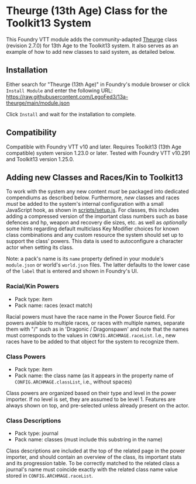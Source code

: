 # Theurge (13th Age) Class for the Toolkit13 System

This Foundry VTT module adds the community-adapted [Theurge](https://www.13thagesrd.com/classes/3rd-party-classes/theurge-3pp/) class (revision 2.7.0) for 13th Age to the Toolkit13 system. It also serves as an example of how to add new classes to said system, as detailed below.

## Installation
Either search for "Theurge (13th Age)" in Foundry's module browser or click `Install Module` and enter the following URL: https://raw.githubusercontent.com/LegoFed3/13a-theurge/main/module.json

Click `Install` and wait for the installation to complete.

## Compatibility

Compatible with Foundry VTT v10 and later.
Requires Toolkit13 (13th Age compatible) system version 1.23.0 or later.
Tested with Foundry VTT v10.291 and Toolkit13 version 1.25.0.

## Adding new Classes and Races/Kin to Toolkit13

To work with the system any new content *must* be packaged into dedicated compendiums as described below.
Furthermore, *new* classes and races *must* be added to the system's internal configuration with a small JavaScript hook, as shown in [scripts/setup.js](https://github.com/LegoFed3/13a-theurge/blob/main/scripts/setup.js).
For classes, this includes adding a compressed version of the important class numbers such as base defences and hp, weapon and recovery die sizes, etc. as well as *optionally* some hints regarding default multiclass Key Modifier choices for known class combinations and any custom resource the system should set up to support the class' powers. This data is used to autoconfigure a character actor when setting its class.

Note: a pack's name is its `name` property defined in your module's `module.json` or world's `world.json` files. The latter defaults to the lower case of the `label` that is entered and shown in Foundry's UI.

### Racial/Kin Powers

- Pack type: item
- Pack name: races (exact match)

Racial  powers must have the race name in the Power Source field. For powers available to multiple races, or races with multiple names, separate them with "\/" such as in 'Dragonic \/ Dragonspawn' and note that the names must corresponds to the values in `CONFIG.ARCHMAGE.raceList`. I.e., new races have to be added to that object for the system to recognize them.

### Class Powers

- Pack type: item
- Pack name: the class name (as it appears in the property name of `CONFIG.ARCHMAGE.classList`, i.e., without spaces) 

Class powers are organized based on their type and level in the power importer. If no level is set, they are assumed to be level 1.
Features are always shown on top, and pre-selected unless already present on the actor.

### Class Descriptions

- Pack type: journal
- Pack name: classes (must include this substring in the name)

Class descriptions are included at the top of the related page in the power importer, and should contain an overview of the class, its important stats and its progression table.
To be correctly matched to the related class a journal's name must coincide exactly with the related class name value stored in `CONFIG.ARCHMAGE.raceList`.

